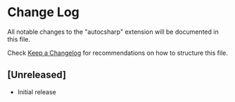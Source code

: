 # Change Log

All notable changes to the "autocsharp" extension will be documented in this file.

Check [Keep a Changelog](http://keepachangelog.com/) for recommendations on how to structure this file.

## [Unreleased]

- Initial release
